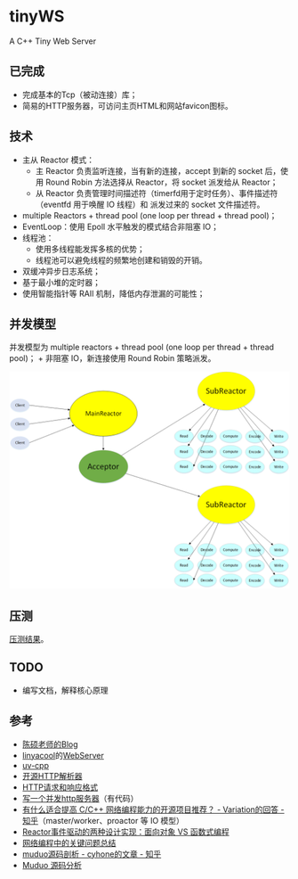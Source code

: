 # tinyWS
A C++ Tiny Web Server

## 已完成

- 完成基本的Tcp（被动连接）库；
- 简易的HTTP服务器，可访问主页HTML和网站favicon图标。

## 技术

- 主从 Reactor 模式：
    - 主 Reactor 负责监听连接，当有新的连接，accept 到新的 socket 后，使用 Round Robin 方法选择从 Reactor，将 socket 派发给从 Reactor；
    - 从 Reactor 负责管理时间描述符（timerfd用于定时任务）、事件描述符（eventfd 用于唤醒 IO 线程）和 派发过来的 socket 文件描述符。
- multiple Reactors + thread pool (one loop per thread + thread pool)； 
- EventLoop：使用 Epoll 水平触发的模式结合非阻塞 IO；
- 线程池：
    - 使用多线程能发挥多核的优势；
    - 线程池可以避免线程的频繁地创建和销毁的开销。
- 双缓冲异步日志系统；
- 基于最小堆的定时器；
- 使用智能指针等 RAII 机制，降低内存泄漏的可能性；

## 并发模型

并发模型为 multiple reactors + thread pool (one loop per thread + thread pool)； + 非阻塞 IO，新连接使用 Round Robin 策略派发。

![并发模型](doc/model.png)

## 压测

[压测结果](doc/pressure_test.md)。

## TODO

- 编写文档，解释核心原理

## 参考

- [陈硕老师的Blog](http://www.cppblog.com/solstice/)
- [linyacool](https://github.com/linyacool)的[WebServer](https://github.com/linyacool/WebServer)
- [uv-cpp](https://github.com/wlgq2/uv-cpp)
- [开源HTTP解析器](https://www.cnblogs.com/arnoldlu/p/6497837.html)
- [HTTP请求和响应格式](https://www.cnblogs.com/yaozhongxiao/archive/2013/03/02/2940252.html)
- [写一个并发http服务器](https://zhuanlan.zhihu.com/p/23336565)（有代码）
- [有什么适合提高 C/C++ 网络编程能力的开源项目推荐？ - Variation的回答 - 知乎](https://www.zhihu.com/question/20124494/answer/733016078)（master/worker、proactor 等 IO 模型）
- [Reactor事件驱动的两种设计实现：面向对象 VS 函数式编程](http://www.cnblogs.com/me115/p/5088914.html)
- [网络编程中的关键问题总结](https://www.cnblogs.com/me115/p/5092091.html)
- [muduo源码剖析 - cyhone的文章 - 知乎](https://zhuanlan.zhihu.com/p/85101271)
- [Muduo 源码分析](https://youjiali1995.github.io/network/muduo/)